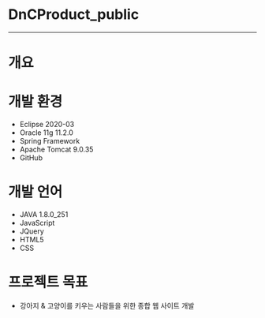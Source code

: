 # DnCProduct_public
<hr>

# 개요

# 개발 환경
* Eclipse 2020-03
* Oracle 11g 11.2.0
* Spring Framework
* Apache Tomcat 9.0.35
* GitHub

# 개발 언어
* JAVA 1.8.0_251
* JavaScript
* JQuery
* HTML5
* CSS

# 프로젝트 목표
* 강아지 & 고양이를 키우는 사람들을 위한 종합 웹 사이트 개발
